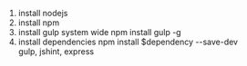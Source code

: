 1. install nodejs
2. install npm
3. install gulp system wide
    npm install gulp -g
5. install dependencies
    npm install $dependency --save-dev    
    gulp, jshint, express